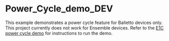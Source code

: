 # Power_Cycle_demo_DEV
This example demonstrates a power cycle feature for Balletto devices only. This project currently does not work for Ensemble devices. Refer to the [E1C power cycle demo](doc/getting_started.md) for instructions to run the demo.

